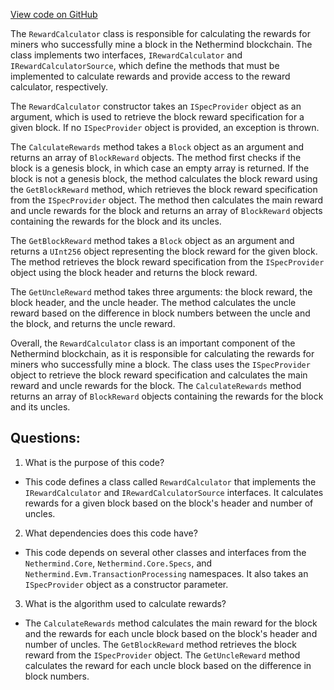 [View code on GitHub](https://github.com/NethermindEth/nethermind/src/Nethermind/Nethermind.Consensus/Rewards/RewardCalculator.cs)

The `RewardCalculator` class is responsible for calculating the rewards for miners who successfully mine a block in the Nethermind blockchain. The class implements two interfaces, `IRewardCalculator` and `IRewardCalculatorSource`, which define the methods that must be implemented to calculate rewards and provide access to the reward calculator, respectively.

The `RewardCalculator` constructor takes an `ISpecProvider` object as an argument, which is used to retrieve the block reward specification for a given block. If no `ISpecProvider` object is provided, an exception is thrown.

The `CalculateRewards` method takes a `Block` object as an argument and returns an array of `BlockReward` objects. The method first checks if the block is a genesis block, in which case an empty array is returned. If the block is not a genesis block, the method calculates the block reward using the `GetBlockReward` method, which retrieves the block reward specification from the `ISpecProvider` object. The method then calculates the main reward and uncle rewards for the block and returns an array of `BlockReward` objects containing the rewards for the block and its uncles.

The `GetBlockReward` method takes a `Block` object as an argument and returns a `UInt256` object representing the block reward for the given block. The method retrieves the block reward specification from the `ISpecProvider` object using the block header and returns the block reward.

The `GetUncleReward` method takes three arguments: the block reward, the block header, and the uncle header. The method calculates the uncle reward based on the difference in block numbers between the uncle and the block, and returns the uncle reward.

Overall, the `RewardCalculator` class is an important component of the Nethermind blockchain, as it is responsible for calculating the rewards for miners who successfully mine a block. The class uses the `ISpecProvider` object to retrieve the block reward specification and calculates the main reward and uncle rewards for the block. The `CalculateRewards` method returns an array of `BlockReward` objects containing the rewards for the block and its uncles.
## Questions: 
 1. What is the purpose of this code?
- This code defines a class called `RewardCalculator` that implements the `IRewardCalculator` and `IRewardCalculatorSource` interfaces. It calculates rewards for a given block based on the block's header and number of uncles.

2. What dependencies does this code have?
- This code depends on several other classes and interfaces from the `Nethermind.Core`, `Nethermind.Core.Specs`, and `Nethermind.Evm.TransactionProcessing` namespaces. It also takes an `ISpecProvider` object as a constructor parameter.

3. What is the algorithm used to calculate rewards?
- The `CalculateRewards` method calculates the main reward for the block and the rewards for each uncle block based on the block's header and number of uncles. The `GetBlockReward` method retrieves the block reward from the `ISpecProvider` object. The `GetUncleReward` method calculates the reward for each uncle block based on the difference in block numbers.